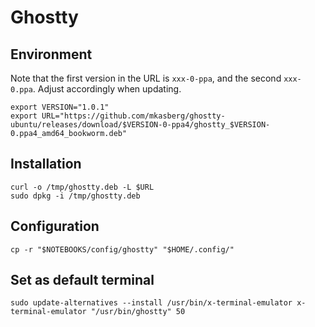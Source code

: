 # Ghostty

## Environment

Note that the first version in the URL is `xxx-0-ppa`, and the
second `xxx-0.ppa`. Adjust accordingly when updating.

```shell:terminal
export VERSION="1.0.1"
export URL="https://github.com/mkasberg/ghostty-ubuntu/releases/download/$VERSION-0-ppa4/ghostty_$VERSION-0.ppa4_amd64_bookworm.deb"
```

## Installation

```shell:terminal
curl -o /tmp/ghostty.deb -L $URL
sudo dpkg -i /tmp/ghostty.deb
```

## Configuration

```shell:terminal
cp -r "$NOTEBOOKS/config/ghostty" "$HOME/.config/"
```

## Set as default terminal

```shell:terminal
sudo update-alternatives --install /usr/bin/x-terminal-emulator x-terminal-emulator "/usr/bin/ghostty" 50
```
